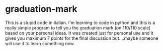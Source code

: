 # graduation-mark
This is a stupid code in italian. I'm learning to code in python and this is a really simple program to tell you the graduation mark (on 110/110 scale) based on your personal ideas. It was created just for personal use and it gives you maximum 7 points for the final discussion but....maybe someone will use it to learn something new.

